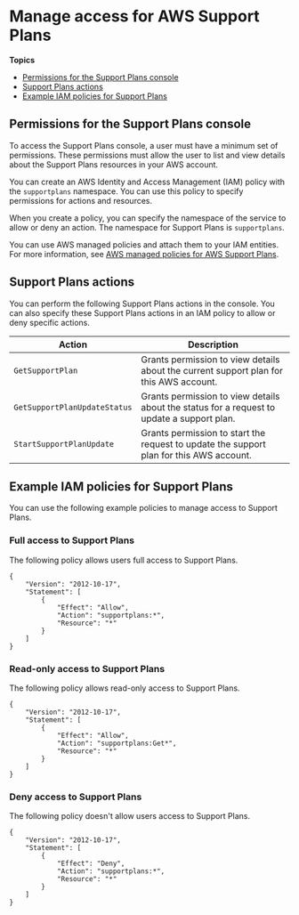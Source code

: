 # Manage access for AWS Support Plans<a name="security-support-plans"></a>

**Topics**
+ [Permissions for the Support Plans console](#using-the-trusted-advisor-console)
+ [Support Plans actions](#support-plans-actions)
+ [Example IAM policies for Support Plans](#support-plans-policies)

## Permissions for the Support Plans console<a name="using-the-trusted-advisor-console"></a>

To access the Support Plans console, a user must have a minimum set of permissions\. These permissions must allow the user to list and view details about the Support Plans resources in your AWS account\.

You can create an AWS Identity and Access Management \(IAM\) policy with the `supportplans` namespace\. You can use this policy to specify permissions for actions and resources\.

When you create a policy, you can specify the namespace of the service to allow or deny an action\. The namespace for Support Plans is `supportplans`\.

You can use AWS managed policies and attach them to your IAM entities\. For more information, see [AWS managed policies for AWS Support Plans](managed-policies-aws-support-plans.md)\.

## Support Plans actions<a name="support-plans-actions"></a>

You can perform the following Support Plans actions in the console\. You can also specify these Support Plans actions in an IAM policy to allow or deny specific actions\. 


| Action | Description | 
| --- | --- | 
|  `GetSupportPlan`  |  Grants permission to view details about the current support plan for this AWS account\.  | 
|  `GetSupportPlanUpdateStatus`  |  Grants permission to view details about the status for a request to update a support plan\.  | 
|  `StartSupportPlanUpdate`  |  Grants permission to start the request to update the support plan for this AWS account\.  | 

## Example IAM policies for Support Plans<a name="support-plans-policies"></a>

You can use the following example policies to manage access to Support Plans\.

### Full access to Support Plans<a name="full-access-support-plans"></a>

The following policy allows users full access to Support Plans\.

```
{
    "Version": "2012-10-17",
    "Statement": [
        {
            "Effect": "Allow",
            "Action": "supportplans:*",
            "Resource": "*"
        }
    ]
}
```

### Read\-only access to Support Plans<a name="readonly-access-support-plans"></a>

The following policy allows read\-only access to Support Plans\.

```
{
    "Version": "2012-10-17",
    "Statement": [
        {
            "Effect": "Allow",
            "Action": "supportplans:Get*",
            "Resource": "*"
        }
    ]
}
```

### Deny access to Support Plans<a name="deny-access-support-plans"></a>

The following policy doesn't allow users access to Support Plans\.

```
{
    "Version": "2012-10-17",
    "Statement": [
        {
            "Effect": "Deny",
            "Action": "supportplans:*",
            "Resource": "*"
        }
    ]
}
```
